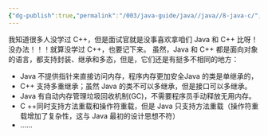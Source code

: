 ```yaml
---
{"dg-publish":true,"permalink":"/003/java-guide/java//java//8-java-c/","dgPassFrontmatter":true,"created":"2024-03-28T10:18:51.565+08:00","updated":"2024-06-01T10:46:20.168+08:00"}
---
```


我知道很多人没学过 C++，但是面试官就是没事喜欢拿咱们 Java 和 C++ 比呀！没办法！！！就算没学过 C++，也要记下来。
虽然，Java 和 C++ 都是面向对象的语言，都支持封装、继承和多态，但是，它们还是有挺多不相同的地方：
- Java 不提供指针来直接访问内存，程序内存更加安全Java 的类是单继承的，
- C++ 支持多重继承；虽然 Java 的类不可以多继承，但是接口可以多继承。
- Java 有自动内存管理垃圾回收机制(GC)，不需要程序员手动释放无用内存。
- C ++同时支持方法重载和操作符重载，但是 Java 只支持方法重载（操作符重载增加了复杂性，这与 Java 最初的设计思想不符）
- ……